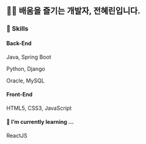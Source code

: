 ## 👩‍💻 배움을 즐기는 개발자, 전혜린입니다. 


### 🤹 Skills

#### Back-End

Java, Spring Boot

Python, Django

Oracle, MySQL

#### Front-End

HTML5, CSS3, JavaScript

#### 🌱 I’m currently learning ...
ReactJS
